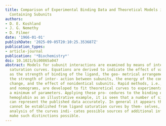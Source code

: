 ```yaml
---
title: Comparison of Experimental Binding Data and Theoretical Models in Proteins
  Containing Subunits
authors:
- D. E. Koshland
- J. G. Nemethy
- D. Filmer
date: '1966-01-01'
publishDate: '2025-09-05T20:10:25.353687Z'
publication_types:
- article-journal
publication: '*Biochemistry*'
doi: 10.1021/bi00865a047
abstract: Models for subunit interactions are examined by means of interpreting ligand
  saturation curves. Equations are derived to indicate the effect of variables such
  as the strength of binding of the ligand, the geo- metrical arrangement of subunits,
  the strength of inter- action between subunits, the energy of the conforma- tion
  change, and the effect of nonidentical subunits. Rapid methods, i.e., equations
  and nomograms, are developed to fit theoretical curves to experimental data with
  a minimum of parameters. Applying these pro- cedures to the binding of oxygen by
  hemoglobin as an illustrative example, it is seen that a number of simple models
  can represent the published data accurately. In general it appears that unique mechanisms
  cannot be established from ligand saturation curves by them- selves, but the mathematical
  analysis of the curves indi- cates possible sources of additional information to
  make such distinctions possible.
---
```

